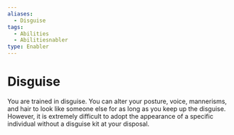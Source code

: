 ```yaml
---
aliases:
  - Disguise
tags:
  - Abilities
  - Abilitiesnabler
type: Enabler
---
```


# Disguise

You are trained in disguise. You can alter your posture, voice, mannerisms, and hair to look like someone else for as long as you keep up the disguise. However, it is extremely difficult to adopt the appearance of a specific individual without a disguise kit at your disposal.
